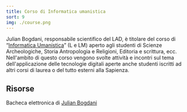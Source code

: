 ```yaml
---
title: Corso di Informatica umanistica
sort: 9
img: ./course.png
---
```


Julian Bogdani, responsabile scientifico del LAD, è titolare del corso di “[Informatica Umanistica](https://corsidilaurea.uniroma1.it/it/users/julianbogdaniuniroma1it)” (L e LM) aperto agli studenti di Scienze Archeologiche, Storia Antropologia e Religioni, Editoria e scrittura, ecc. Nell'ambito di questo corso vengono svolte attività e incontri sul tema dell'applicazione delle tecnologie digitali aperte anche studenti iscritti ad altri corsi di laurea o del tutto esterni alla Sapienza.

## Risorse

Bacheca elettronica di [Julian Bogdani](https://purl.org/lad/jb)
